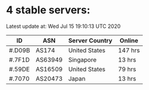# 4 stable servers:

Latest update at: Wed Jul 15 19:10:13 UTC 2020

| ID | ASN | Server Country | Online |
| -- | --- | -------------- | ------ |
| #.D09B | AS174 | United States | 147 hrs |
| #.7F1D | AS63949 | Singapore | 13 hrs |
| #.59DE | AS16509 | United States | 79 hrs |
| #.7070 | AS20473 | Japan | 13 hrs |

